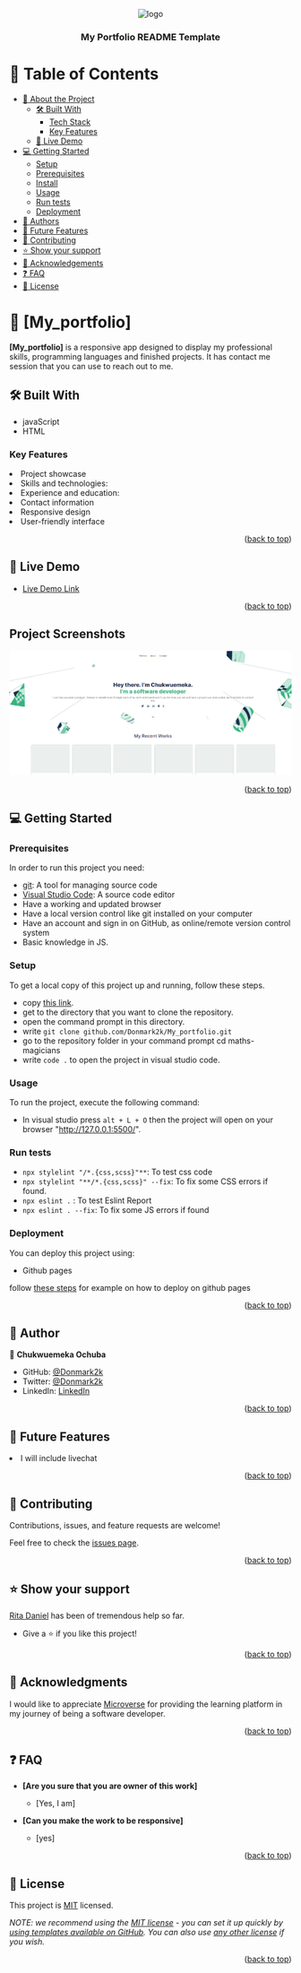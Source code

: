 <a name="readme-top"></a>

<!--
HOW TO USE:
This is an example of how you may give instructions on setting up your project locally.

Modify this file to match your project and remove sections that don't apply.

REQUIRED SECTIONS:
- Table of Contents
- About the Project
  - Built With
  - Live Demo
- Getting Started
- Authors
- Future Features
- Contributing
- Show your support
- Acknowledgements
- License

After you're finished please remove all the comments and instructions!
-->

<div align="center">

  <img src="https://cdn.icon-icons.com/icons2/3586/PNG/512/token_crypto_portfolio_icon_225985.png" alt="logo" width="140"  height="auto" />
  <br/>
  <h3><b>My Portfolio README Template</b></h3>
</div>

<!-- TABLE OF CONTENTS -->

# 📗 Table of Contents

- [📖 About the Project](#about-project)
  - [🛠 Built With](#built-with)
    - [Tech Stack](#tech-stack)
    - [Key Features](#key-features)
  - [🚀 Live Demo](#live-demo)
- [💻 Getting Started](#getting-started)
  - [Setup](#setup)
  - [Prerequisites](#prerequisites)
  - [Install](#install)
  - [Usage](#usage)
  - [Run tests](#run-tests)
  - [Deployment](#triangular_flag_on_post-deployment)
- [👥 Authors](#authors)
- [🔭 Future Features](#future-features)
- [🤝 Contributing](#contributing)
- [⭐️ Show your support](#support)
- [🙏 Acknowledgements](#acknowledgements)
- [❓ FAQ](#faq)
- [📝 License](#license)

<!-- PROJECT DESCRIPTION -->

# 📖 [My_portfolio] <a name="about-project"></a>

**[My_portfolio]** is a responsive app designed to display my professional skills, programming languages and finished projects. It has contact me session that you can use to reach out to me.

## 🛠 Built With <a name="built-with"></a>
- javaScript
- HTML


<!-- Features -->

### Key Features <a name="key-features"></a>
<li> Project showcase</li>
<li> Skills and technologies:</li>
<li> Experience and education: </li>
<li> Contact information</li>
<li> Responsive design</li>
<li> User-friendly interface</li>

<p align="right">(<a href="#readme-top">back to top</a>)</p>

<!-- LIVE DEMO -->
## 🚀 Live Demo <a name="live-demo"></a>

- [Live Demo Link](https://donmark2k.github.io/My_portfolio/)
<p align="right">(<a href="#readme-top">back to top</a>)</p>

<!-- GETTING STARTED -->

## Project Screenshots
![Home page](./img/screenshot.png)

<p align="right">(<a href="#readme-top">back to top</a>)</p>

<!-- GETTING STARTED -->

## 💻 Getting Started <a name="getting-started"></a>

### Prerequisites
In order to run this project you need:
- [git](https://git-scm.com/downloads): A tool for managing source code
- [Visual Studio Code](https://code.visualstudio.com/): A source code editor
- Have a working and updated browser
- Have a local version control like git installed on your computer
- Have an account and sign in on GitHub, as online/remote version control system
- Basic knowledge in JS.

### Setup
To get a local copy of this project up and running, follow these steps.
- copy [this link](https://github.com/Donmark2k/My_portfolio.git).
- get to the directory that you want to clone the repository.
- open the command prompt in this directory.
- write `git clone github.com/Donmark2k/My_portfolio.git`
- go to the repository folder in your command prompt cd maths-magicians
- write `code .` to open the project in visual studio code.

### Usage
To run the project, execute the following command:
- In visual studio  press `alt + L + O` then the project will open on your browser "http://127.0.0.1:5500/".

### Run tests
- `npx stylelint "/*.{css,scss}"**`: To test css code
- `npx stylelint "**/*.{css,scss}" --fix`: To fix some CSS errors if found.
- `npx eslint .` : To test Eslint Report
- `npx eslint . --fix`: To fix some JS errors if found

### Deployment
You can deploy this project using:
- Github pages

<p>follow <a href="https://www.w3schools.com/git/git_remote_pages.asp?remote=github">these steps</a> for example on how to deploy on github pages</p>

<p align="right">(<a href="#readme-top">back to top</a>)</p>

<!-- AUTHORS -->

## 👥 Author <a name="author"></a>

👤 **Chukwuemeka Ochuba**

- GitHub: [@Donmark2k](https://github.com/Donmark2k)
- Twitter: [@Donmark2k](https://twitter.com/donmark2k)
- LinkedIn: [LinkedIn](https://www.linkedin.com/in/chukwuemeka-ochuba/)

<p align="right">(<a href="#readme-top">back to top</a>)</p>

<!-- FUTURE FEATURES -->

## 🔭 Future Features <a name="future-features"></a>

<li> I will include livechat</li>

<p align="right">(<a href="#readme-top">back to top</a>)</p>

<!-- CONTRIBUTING -->

## 🤝 Contributing <a name="contributing"></a>

Contributions, issues, and feature requests are welcome!

Feel free to check the [issues page](https://github.com/Donmark2k/My_portfolio/issues).

<p align="right">(<a href="#readme-top">back to top</a>)</p>

<!-- SUPPORT -->

## ⭐️ Show your support <a name="support"></a>

[Rita Daniel](https://github.com/RitaDee) has been of tremendous help so far.
- Give a ⭐️ if you like this project!
<p align="right">(<a href="#readme-top">back to top</a>)</p>

<!-- ACKNOWLEDGEMENTS -->

## 🙏 Acknowledgments <a name="acknowledgements"></a>

I would like to appreciate [Microverse](https://www.microverse.org/) for providing the learning platform in my journey of being a software developer.

<p align="right">(<a href="#readme-top">back to top</a>)</p>

<!-- FAQ (optional) -->

## ❓ FAQ <a name="faq"></a>

- **[Are you sure that you are owner of this work]**

  - [Yes, I am]

- **[Can you make the work to be responsive]**

  - [yes]

<p align="right">(<a href="#readme-top">back to top</a>)</p>

<!-- LICENSE -->

## 📝 License <a name="license"></a>

This project is [MIT](./LICENSE) licensed.

_NOTE: we recommend using the [MIT license](https://choosealicense.com/licenses/mit/) - you can set it up quickly by [using templates available on GitHub](https://docs.github.com/en/communities/setting-up-your-project-for-healthy-contributions/adding-a-license-to-a-repository). You can also use [any other license](https://choosealicense.com/licenses/) if you wish._

<p align="right">(<a href="#readme-top">back to top</a>)</p>